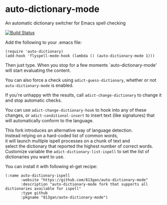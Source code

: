 auto-dictionary-mode
====================

An automatic dictionary switcher for Emacs spell checking

[![Build Status](https://travis-ci.org/nschum/auto-dictionary-mode.png?branch=master)](https://travis-ci.org/nschum/auto-dictionary-mode)

Add the following to your .emacs file:

    (require 'auto-dictionary)
    (add-hook 'flyspell-mode-hook (lambda () (auto-dictionary-mode 1)))

Then just type.  When you stop for a few moments `auto-dictionary-mode' will
start evaluating the content.

You can also force a check using `adict-guess-dictionary`, whether or not
`auto-dictionary-mode` is enabled.

If you're unhappy with the results, call `adict-change-dictionary` to
change it and stop automatic checks.

You can use `adict-change-dictionary-hook` to hook into any of these changes,
or `adict-conditional-insert` to insert text (like signatures) that will
automatically conform to the language.

This fork introduces an alternative way of language detection.  
Instead relying on a hard-coded list of common words,  
it will launch multiple ispell processes on a chunk of text and  
select the dictionary that reported the highest number of correct words.  
Customize variable the `adict-dictionary-list-ispell` to set the list of  
dictionaries you want to use.  

You can install it with following el-get recipe:  
```
(:name auto-dictionary-ispell
       :website "https://github.com/813gan/auto-dictionary-mode"
       :description "auto-dictionary-mode fork that supports all dictionaries available for ispell"
       :type github
       :pkgname "813gan/auto-dictionary-mode")
```
